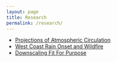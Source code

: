 ```yaml
---
layout: page
title: Research
permalink: /research/
---
```


- [Projections of Atmospheric Circulation](/research/project1)
- [West Coast Rain Onset and Wildfire](/research/project2)
- [Downscaling Fit For Purpose](/research/project3)
